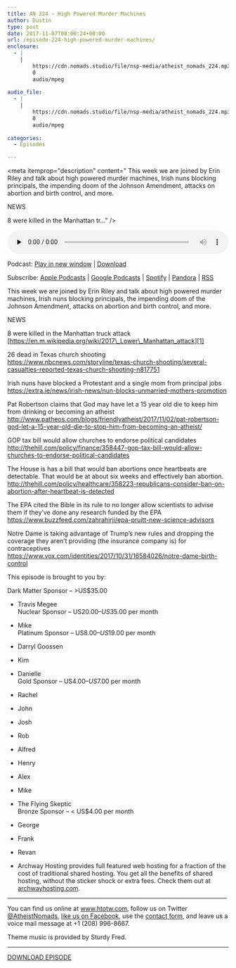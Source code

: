 ```yaml
---
title: AN 224 – High Powered Murder Machines
author: Dustin
type: post
date: 2017-11-07T08:00:24+00:00
url: /episode-224-high-powered-murder-machines/
enclosure:
  - |
    |
        https://cdn.nomads.studio/file/nsp-media/atheist_nomads_224.mp3
        0
        audio/mpeg
        
audio_file:
  - |
    |
        https://cdn.nomads.studio/file/nsp-media/atheist_nomads_224.mp3
        0
        audio/mpeg
        
categories:
  - Episodes

---
```

<div itemscope itemtype="http://schema.org/AudioObject">
  <meta itemprop="name" content="Episode 224 &#8211; High Powered Murder Machines" />
  
  <meta itemprop="uploadDate" content="2017-11-07T01:00:24-07:00" />
  
  <meta itemprop="encodingFormat" content="audio/mpeg" />
  
  <meta itemprop="description" content="
This week we are joined by Erin Riley and talk about high powered murder machines, Irish nuns blocking principals, the impending doom of the Johnson Amendment, attacks on abortion and birth control, and more.

NEWS

8 were killed in the Manhattan tr..." />
  
  <meta itemprop="contentUrl" content="https://dts.podtrac.com/redirect.mp3/cdn.nomads.studio/file/nsp-media/atheist_nomads_224.mp3" />
  </p> 
  
  <div class="powerpress_player" id="powerpress_player_8487">
    <audio class="wp-audio-shortcode" id="audio-1647-231" preload="none" style="width: 100%;" controls="controls"><source type="audio/mpeg" src="https://dts.podtrac.com/redirect.mp3/cdn.nomads.studio/file/nsp-media/atheist_nomads_224.mp3?_=231" /><a href="https://dts.podtrac.com/redirect.mp3/cdn.nomads.studio/file/nsp-media/atheist_nomads_224.mp3">https://dts.podtrac.com/redirect.mp3/cdn.nomads.studio/file/nsp-media/atheist_nomads_224.mp3</a></audio>
  </div>
</div>

<p class="powerpress_links powerpress_links_mp3">
  Podcast: <a href="https://dts.podtrac.com/redirect.mp3/cdn.nomads.studio/file/nsp-media/atheist_nomads_224.mp3" class="powerpress_link_pinw" target="_blank" title="Play in new window" onclick="return powerpress_pinw('https://htotw.com/?powerpress_pinw=1647-podcast');" rel="nofollow">Play in new window</a> | <a href="https://dts.podtrac.com/redirect.mp3/cdn.nomads.studio/file/nsp-media/atheist_nomads_224.mp3" class="powerpress_link_d" title="Download" rel="nofollow" download="atheist_nomads_224.mp3">Download</a>
</p>

<p class="powerpress_links powerpress_subscribe_links">
  Subscribe: <a href="https://podcasts.apple.com/us/podcast/humanists-take-on-the-world/id530050098?mt=2&ls=1" class="powerpress_link_subscribe powerpress_link_subscribe_itunes" target="_blank" title="Subscribe on Apple Podcasts" rel="nofollow">Apple Podcasts</a> | <a href="https://www.google.com/podcasts?feed=aHR0cDovL2F0aGVpc3Rub21hZHMubGlic3luLmNvbS9yc3M%3D" class="powerpress_link_subscribe powerpress_link_subscribe_googleplay" target="_blank" title="Subscribe on Google Podcasts" rel="nofollow">Google Podcasts</a> | <a href="https://open.spotify.com/show/3LzK2xZGike6Tc1GEMtMbr?si=LieN9SNuTpq96smuaUsH8A" class="powerpress_link_subscribe powerpress_link_subscribe_spotify" target="_blank" title="Subscribe on Spotify" rel="nofollow">Spotify</a> | <a href="https://www.pandora.com/podcast/atheist-nomads/PC:10122?corr=62071012&part=ug" class="powerpress_link_subscribe powerpress_link_subscribe_pandora" target="_blank" title="Subscribe on Pandora" rel="nofollow">Pandora</a> | <a href="https://htotw.com/feed/podcast/" class="powerpress_link_subscribe powerpress_link_subscribe_rss" target="_blank" title="Subscribe via RSS" rel="nofollow">RSS</a>
</p>

  
This week we are joined by Erin Riley and talk about high powered murder machines, Irish nuns blocking principals, the impending doom of the Johnson Amendment, attacks on abortion and birth control, and more.

NEWS

8 were killed in the Manhattan truck attack  
[https://en.m.wikipedia.org/wiki/2017\_Lower\_Manhattan_attack][1]

26 dead in Texas church shooting  
 <https://www.nbcnews.com/storyline/texas-church-shooting/several-casualties-reported-texas-church-shooting-n817751>

Irish nuns have blocked a Protestant and a single mom from principal jobs  
 <https://extra.ie/news/irish-news/nun-blocks-unmarried-mothers-promotion>

Pat Robertson claims that God may have let a 15 year old die to keep him from drinking or becoming an atheist  
 <http://www.patheos.com/blogs/friendlyatheist/2017/11/02/pat-robertson-god-let-a-15-year-old-die-to-stop-him-from-becoming-an-atheist/>

GOP tax bill would allow churches to endorse political candidates  
 <http://thehill.com/policy/finance/358447-gop-tax-bill-would-allow-churches-to-endorse-political-candidates>

The House is has a bill that would ban abortions once heartbeats are detectable. That would be at about six weeks and effectively ban abortion.  
 <http://thehill.com/policy/healthcare/358223-republicans-consider-ban-on-abortion-after-heartbeat-is-detected>

The EPA cited the Bible in its rule to no longer allow scientists to advise them if they&#8217;ve done any research funded by the EPA  
 <https://www.buzzfeed.com/zahrahirji/epa-pruitt-new-science-advisors>

Notre Dame is taking advantage of Trump&#8217;s new rules and dropping the coverage they aren&#8217;t providing (the insurance company is) for contraceptives  
 <https://www.vox.com/identities/2017/10/31/16584026/notre-dame-birth-control>

This episode is brought to you by:

Dark Matter Sponsor – >US$35.00  
* Travis Megee  
Nuclear Sponsor – US$20.00 – US$35.00 per month  
* Mike  
Platinum Sponsor – US$8.00 – US$19.00 per month  
* Darryl Goossen  
* Kim  
* Danielle  
Gold Sponsor – US$4.00 – US$7.00 per month  
* Rachel  
* John  
* Josh  
* Rob  
* Alfred  
* Henry  
* Alex  
* Mike  
* The Flying Skeptic  
Bronze Sponsor – < US$4.00 per month  
* George  
* Frank  
* Revan

* Archway Hosting provides full featured web hosting for a fraction of the cost of traditional shared hosting. You get all the benefits of shared hosting, without the sticker shock or extra fees. Check them out at <a href="http://archwayhosting.com/" target="_blank" rel="noopener">archwayhosting.com</a>.

<hr width="500" />

You can find us online at <a href="https://www.htotw.com/" target="_blank" rel="noopener">www.htotw.com</a>, follow us on Twitter <a href="https://htotw.com/twitter" target="_blank" rel="noopener">@AtheistNomads</a>, <a href="https://htotw.com/facebook" target="_blank" rel="noopener">like us on Facebook</a>, use the [contact form](https://htotw.com/contact), and leave us a voice mail message at +1 (208) 996-8667.

Theme music is provided by Sturdy Fred.

<hr width="”500”" />

[DOWNLOAD EPISODE][2]

 [1]: https://en.m.wikipedia.org/wiki/2017_Lower_Manhattan_attack
 [2]: https://dts.podtrac.com/redirect.mp3/cdn.nomads.studio/file/nsp-media/atheist_nomads_224.mp3
